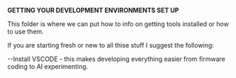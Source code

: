 **GETTING YOUR DEVELOPMENT ENVIRONMENTS SET UP**

This folder is where we can put how to info on getting tools installed or how to use them.

If you are starting fresh or new to all thise stuff I suggest the following:

--Install VSCODE - this makes developing everything easier from firmware coding to AI experimenting.




